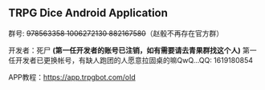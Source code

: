 ## TRPG Dice Android Application

群号: ~~978563358 1006272130 882167580~~（赵骰不再存在官方群）

开发者：死尸 **(第一任开发者的账号已注销，如有需要请去青果群找这个人)**
第一任开发者已更换帐号，有缺人跑团的人愿意拉固桌的嘛QwQ...QQ: 1619180854

APP教程：https://app.trpgbot.com/old
